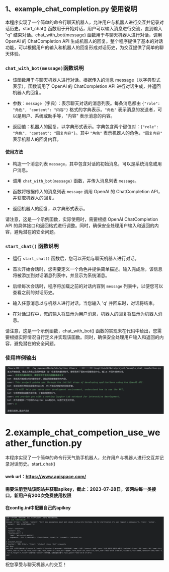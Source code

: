 ## 1、example_chat_completion.py 使用说明

本程序实现了一个简单的命令行聊天机器人，允许用户与机器人进行交互并记录对话历史。start_chat()
函数用于开始对话，用户可以输入消息进行交流，直到输入 "q" 结束对话。chat_with_bot(message) 函数用于与聊天机器人进行对话，调用
OpenAI 的 ChatCompletion API 生成机器人的回复。整个程序提供了基本的对话功能，可以根据用户的输入和机器人的回复形成对话历史，为交互提供了简单的聊天体验。

### `chat_with_bot(message)`函数说明

* 该函数用于与聊天机器人进行对话。根据传入的消息 message（以字典形式表示），函数调用了 OpenAI 的
  ChatCompletion API 进行对话生成，并返回机器人的回复。

* 参数：`message`（字典）：表示聊天对话的消息列表。每条消息都由 `{"role": "角色", "content": "内容"}` 格式的字典表示。`"角色"` 表示消息的发送者，可以是用户、系统或助手等，"内容" 表示消息的内容。

* 返回值：机器人的回复，以字典形式表示。字典包含两个键值对：`{"role": "角色", "content": "回复内容"}`。其中 `"角色"`
  表示机器人的角色，`"回复内容"` 表示机器人的回复内容。

#### 使用方法

* 构造一个消息列表 `message`，其中包含对话的初始消息，可以是系统消息或用户消息。

* 调用 `chat_with_bot(message)` 函数，并传入消息列表 `message`。

* 函数将根据传入的消息列表 `message` 调用 OpenAI 的 ChatCompletion API，并获取机器人的回复。

* 返回机器人的回复，以字典形式表示。

请注意，这是一个示例函数，实际使用时，需要根据 OpenAI ChatCompletion API 的具体接口和返回格式进行调整。同时，确保安全处理用户输入和返回的内容，避免潜在的安全问题。

### `start_chat()` 函数说明

* 运行 `start_chat()` 函数后，您可以开始与聊天机器人进行对话。

* 首次开始会话时，您需要定义一个角色并提供简单描述。输入完成后，该信息将被添加到对话消息列表中，并显示为系统消息。

* 后续每次会话时，程序将加载之前的对话内容到 `message` 列表中，以便您可以查看之前的对话历史。

* 输入任意消息以与机器人进行对话，当您输入 'q' 并回车时，对话将结束。

* 在对话过程中，您的输入将显示为用户消息，机器人的回复将显示为机器人消息。

请注意，这是一个示例函数，chat_with_bot() 函数的实现未在代码中给出，您需要根据实际情况自行定义并实现该函数。同时，确保安全处理用户输入和返回的内容，避免潜在的安全问题。

### 使用样例输出

![Image](./聊天助手.png)
# 2.example_chat_competion_use_weather_function.py
本程序实现了一个简单的命令行天气助手机器人，允许用户与机器人进行交互并记录对话历史。start_chat()
#### web url：https://www.apispace.com/
#### 需要注册登陆该网站并获取apikey，截止：2023-07-28日，该网站每一类接口，新用户有200次免费使用权限
#### 在config.ini中配置自己的apikey

![Image](./天气助手.png)
祝您享受与聊天机器人的交互！
